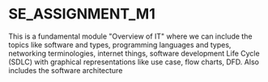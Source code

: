 # SE_ASSIGNMENT_M1
This is a fundamental module "Overview of IT" where we can include the topics like software and types, programming languages and types, networking terminologies, internet things, software development Life Cycle (SDLC) with graphical representations like use case, flow charts, DFD. Also includes the software architecture
